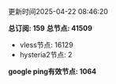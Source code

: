 更新时间2025-04-22 08:46:20

**总订阅: 159**
**总节点: 41509**
- vless节点: 16129
- hysteria2节点: 2

**google ping有效节点: 1064**

